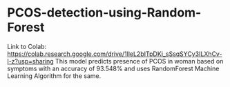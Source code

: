 # PCOS-detection-using-Random-Forest
Link to Colab: https://colab.research.google.com/drive/1lleL2bITpDKi_sSsqSYCy3ILXhCv-l-z?usp=sharing
This model predicts presence of PCOS in woman based on symptoms with an accuracy of 93.548% and uses RandomForest Machine Learning Algorithm for the same.
